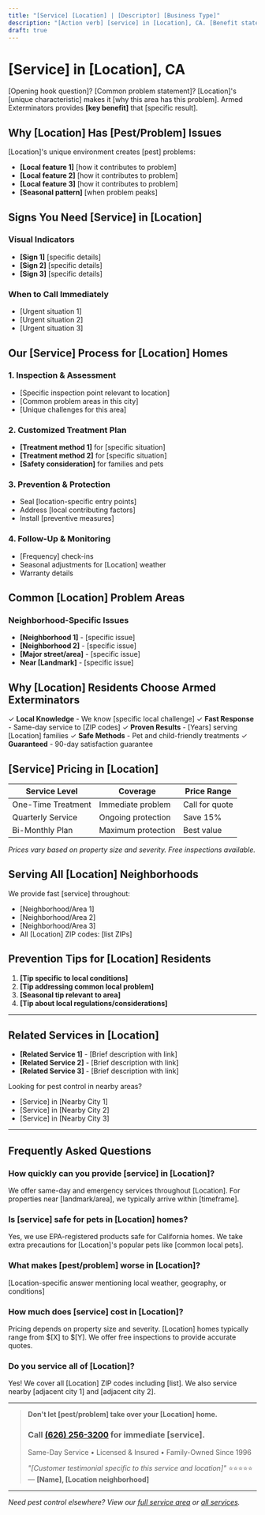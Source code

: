 ```yaml
---
title: "[Service] [Location] | [Descriptor] [Business Type]"
description: "[Action verb] [service] in [Location], CA. [Benefit statement]. [Credibility]. Call (626) 256-3200."
draft: true
---
```


# [Service] in [Location], CA

[Opening hook question]? [Common problem statement]? [Location]'s [unique characteristic] makes it [why this area has this problem]. Armed Exterminators provides **[key benefit]** that [specific result].

## Why [Location] Has [Pest/Problem] Issues

[Location]'s unique environment creates [pest] problems:
- **[Local feature 1]** [how it contributes to problem]
- **[Local feature 2]** [how it contributes to problem]
- **[Local feature 3]** [how it contributes to problem]
- **[Seasonal pattern]** [when problem peaks]

## Signs You Need [Service] in [Location]

### Visual Indicators
- **[Sign 1]** [specific details]
- **[Sign 2]** [specific details]
- **[Sign 3]** [specific details]

### When to Call Immediately
- [Urgent situation 1]
- [Urgent situation 2]
- [Urgent situation 3]

## Our [Service] Process for [Location] Homes

### 1. Inspection & Assessment
- [Specific inspection point relevant to location]
- [Common problem areas in this city]
- [Unique challenges for this area]

### 2. Customized Treatment Plan
- **[Treatment method 1]** for [specific situation]
- **[Treatment method 2]** for [specific situation]
- **[Safety consideration]** for families and pets

### 3. Prevention & Protection
- Seal [location-specific entry points]
- Address [local contributing factors]
- Install [preventive measures]

### 4. Follow-Up & Monitoring
- [Frequency] check-ins
- Seasonal adjustments for [Location] weather
- Warranty details

## Common [Location] Problem Areas

### Neighborhood-Specific Issues
- **[Neighborhood 1]** - [specific issue]
- **[Neighborhood 2]** - [specific issue]
- **[Major street/area]** - [specific issue]
- **Near [Landmark]** - [specific issue]

## Why [Location] Residents Choose Armed Exterminators

✓ **Local Knowledge** - We know [specific local challenge]
✓ **Fast Response** - Same-day service to [ZIP codes]
✓ **Proven Results** - [Years] serving [Location] families
✓ **Safe Methods** - Pet and child-friendly treatments
✓ **Guaranteed** - 90-day satisfaction guarantee

## [Service] Pricing in [Location]

| Service Level | Coverage | Price Range |
|--------------|----------|-------------|
| One-Time Treatment | Immediate problem | Call for quote |
| Quarterly Service | Ongoing protection | Save 15% |
| Bi-Monthly Plan | Maximum protection | Best value |

*Prices vary based on property size and severity. Free inspections available.*

## Serving All [Location] Neighborhoods

We provide fast [service] throughout:
- [Neighborhood/Area 1]
- [Neighborhood/Area 2]
- [Neighborhood/Area 3]
- All [Location] ZIP codes: [list ZIPs]

## Prevention Tips for [Location] Residents

1. **[Tip specific to local conditions]**
2. **[Tip addressing common local problem]**
3. **[Seasonal tip relevant to area]**
4. **[Tip about local regulations/considerations]**

---

## Related Services in [Location]

- **[Related Service 1]** - [Brief description with link]
- **[Related Service 2]** - [Brief description with link]
- **[Related Service 3]** - [Brief description with link]

Looking for pest control in nearby areas?
- [Service] in [Nearby City 1]
- [Service] in [Nearby City 2]
- [Service] in [Nearby City 3]

---

## Frequently Asked Questions

### How quickly can you provide [service] in [Location]?
We offer same-day and emergency services throughout [Location]. For properties near [landmark/area], we typically arrive within [timeframe].

### Is [service] safe for pets in [Location] homes?
Yes, we use EPA-registered products safe for California homes. We take extra precautions for [Location]'s popular pets like [common local pets].

### What makes [pest/problem] worse in [Location]?
[Location-specific answer mentioning local weather, geography, or conditions]

### How much does [service] cost in [Location]?
Pricing depends on property size and severity. [Location] homes typically range from $[X] to $[Y]. We offer free inspections to provide accurate quotes.

### Do you service all of [Location]?
Yes! We cover all [Location] ZIP codes including [list]. We also service nearby [adjacent city 1] and [adjacent city 2].

---

> **Don't let [pest/problem] take over your [Location] home.**  
> ### Call [(626) 256-3200](tel:6262563200) for immediate [service].  
> Same-Day Service • Licensed & Insured • Family-Owned Since 1996  
> 
> *"[Customer testimonial specific to this service and location]"* ⭐⭐⭐⭐⭐  
> — **[Name], [Location neighborhood]**

---

*Need pest control elsewhere? View our [full service area](/locations/) or [all services](/services/).*